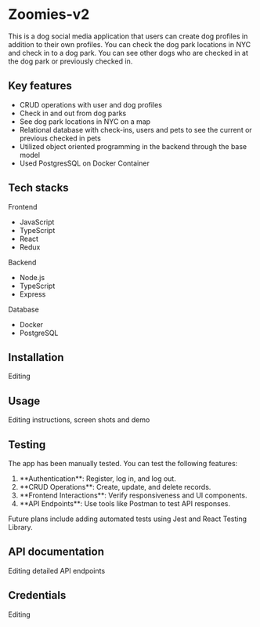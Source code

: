 <h1>Zoomies-v2</h1>
<p>This is a dog social media application that users can create dog profiles in addition to their own profiles. You can check the dog park locations in NYC and check in to a dog park. You can see other dogs who are checked in at the dog park or previously checked in.</p>

<h2>Key features</h2>
<ul>
  <li>CRUD operations with user and dog profiles</li>
  <li>Check in and out from dog parks</li>
  <li>See dog park locations in NYC on a map</li>
  <li>Relational database with check-ins, users and pets to see the current or previous checked in pets</li>
  <li>Utilized object oriented programming in the backend through the base model</li>
  <li>Used PostgresSQL on Docker Container</li>
</ul>

<h2>Tech stacks</h2>
<p>Frontend</p>
<ul>
  <li>JavaScript</li>
  <li>TypeScript</li>
  <li>React</li>
  <li>Redux</li>
</ul>

<p>Backend</p>
<ul>
  <li>Node.js</li>
  <li>TypeScript</li>
  <li>Express</li>
</ul>

<p>Database</p>
<ul>
  <li>Docker</li>
  <li>PostgreSQL</li>
</ul>

<h2>Installation</h2>
<p>Editing</p>

<h2>Usage</h2>
<p>Editing instructions, screen shots and demo</p>

<h2>Testing</h2>
<p>The app has been manually tested. You can test the following features:</p>
<ol>
<li>**Authentication**: Register, log in, and log out.</li>
<li>**CRUD Operations**: Create, update, and delete records.</li>
<li>**Frontend Interactions**: Verify responsiveness and UI components.</li>
<li>**API Endpoints**: Use tools like Postman to test API responses.</li>
</ol>

Future plans include adding automated tests using Jest and React Testing Library.


<h2>API documentation</h2>
<p>Editing detailed API endpoints</p>

<h2>Credentials</h2>
<p>Editing</p>

